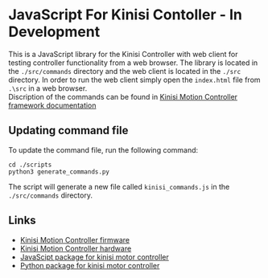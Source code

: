 JavaScript For Kinisi Contoller - In Development
============
This is a JavaScript library for the Kinisi Controller with web client for testing controller functionality from a web browser.
The library is located in the `./src/commands` directory and the web client is located in the `./src` directory.
In order to run the web client simply open the `index.html` file from `.\src` in a web browser.\
Discription of the commands can be found in [Kinisi Motion Controller framework documentation](https://raw.githubusercontent.com/szolotykh/kinisi-motor-controller-firmware/command-script/commands.md)

## Updating command file
To update the command file, run the following command:
```
cd ./scripts
python3 generate_commands.py
```
The script will generate a new file called `kinisi_commands.js` in the `./src/commands` directory.

## Links
- [Kinisi Motion Controller firmware](https://github.com/szolotykh/kinisi-motor-controller-firmware)
- [Kinisi Motion Controller hardware](https://github.com/szolotykh/kinisi-motor-controller-board)
- [JavaScipt package for kinisi motor controller](https://github.com/szolotykh/jskinisi)
- [Python package for kinisi motor controller](https://github.com/szolotykh/pykinisi)